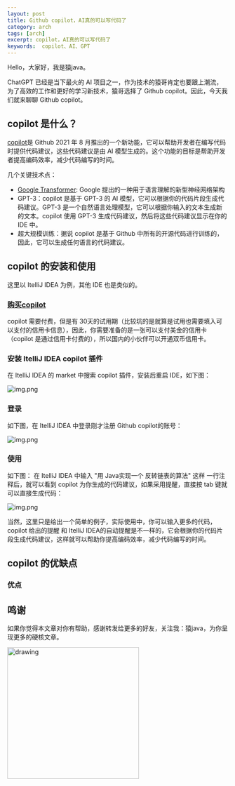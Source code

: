 ```yaml
---
layout: post
title: Github copilot，AI真的可以写代码了
category: arch
tags: [arch]
excerpt: copilot，AI真的可以写代码了
keywords:  copilot、AI、GPT
---
```


Hello，大家好，我是猿java。

ChatGPT 已经是当下最火的 AI 项目之一，作为技术的猿哥肯定也要跟上潮流，为了高效的工作和更好的学习新技术，猿哥选择了 Github copilot。因此，今天我们就来聊聊 Github copilot。

## copilot 是什么？

[copilot](https://github.com/features/copilot)是 Github 2021 年 8 月推出的一个新功能，它可以帮助开发者在编写代码时提供代码建议，这些代码建议是由 AI 模型生成的。这个功能的目标是帮助开发者提高编码效率，减少代码编写的时间。

几个关键技术点：
- [Google Transformer](https://ai.googleblog.com/2017/08/transformer-novel-neural-network.html): Google 提出的一种用于语言理解的新型神经网络架构
- GPT-3：copilot 是基于 GPT-3 的 AI 模型，它可以根据你的代码片段生成代码建议。GPT-3 是一个自然语言处理模型，它可以根据你输入的文本生成新的文本。copilot 使用 GPT-3 生成代码建议，然后将这些代码建议显示在你的 IDE 中。
- 超大规模训练：据说 copilot 是基于 Github 中所有的开源代码进行训练的，因此，它可以生成任何语言的代码建议。


## copilot 的安装和使用

这里以 ItelliJ IDEA 为例，其他 IDE 也是类似的。

###  [购买copilot](https://github.com/github-copilot/signup)

copilot 需要付费，但是有 30天的试用期（比较坑的是就算是试用也需要填入可以支付的信用卡信息），因此，你需要准备的是一张可以支付美金的信用卡（copilot 是通过信用卡付费的），所以国内的小伙伴可以开通双币信用卡。

### 安装 ItelliJ IDEA copilot 插件

在 ItelliJ IDEA 的 market 中搜索 copilot 插件，安装后重启 IDE，如下图：

![img.png](http://127.0.0.1:4000/assets/md/java/ItelliJIDEA-copilot.png)


### 登录

如下图，在 ItelliJ IDEA 中登录刚才注册 Github copilot的账号：

![img.png](http://127.0.0.1:4000/assets/md/java/ItelliJIDEA-copilot-login.png)

### 使用

如下图： 在 ItelliJ IDEA 中输入 "用 Java实现一个 反转链表的算法" 这样 一行注释后，就可以看到 copilot 为你生成的代码建议，如果采用提醒，直接按 tab 键就可以直接生成代码：

![img.png](http://127.0.0.1:4000/assets/md/java/ItelliJIDEA-copilot-use.png)

当然，这里只是给出一个简单的例子，实际使用中，你可以输入更多的代码，copilot 给出的提醒 和 ItelliJ IDEA的自动提醒是不一样的，它会根据你的代码片段生成代码建议，这样就可以帮助你提高编码效率，减少代码编写的时间。



## copilot 的优缺点

### 优点





## 鸣谢

如果你觉得本文章对你有帮助，感谢转发给更多的好友，关注我：猿java，为你呈现更多的硬核文章。

<img src="https://yuanjava.cn/assets/img/pub.jpg" alt="drawing" style="width:300px;"/>
